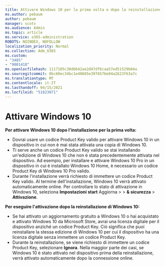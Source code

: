 ```yaml
---
title: Attivare Windows 10 per la prima volta o dopo la reinstallazione
ms.author: pebaum
author: pebaum
manager: scotv
ms.audience: Admin
ms.topic: article
ms.service: o365-administration
ROBOTS: NOINDEX, NOFOLLOW
localization_priority: Normal
ms.collection: Adm_O365
ms.custom:
- "3485"
- "9001418"
ms.openlocfilehash: 1117105c30db642ae2d47df6caa57ed51529b04a
ms.sourcegitcommit: 8bc60ec34bc1e40685e3976576e04a2623f63a7c
ms.translationtype: MT
ms.contentlocale: it-IT
ms.lasthandoff: 04/15/2021
ms.locfileid: "51823071"
---
```

# <a name="activate-windows-10"></a>Attivare Windows 10

**Per attivare Windows 10 dopo l'installazione per la prima volta:**

- Dovrai usare un codice Product Key valido per attivare Windows 10 in un dispositivo in cui non è mai stata attivata una copia di Windows 10.
- Ti serve anche un codice Product Key valido se stai installando un'edizione di Windows 10 che non è stata precedentemente attivata nel dispositivo. Ad esempio, per installare e attivare Windows 10 Pro in un dispositivo in cui è installato Windows 10 Home, è necessario un codice Product Key di Windows 10 Pro valido.
- Durante l'installazione verrà richiesto di immettere un codice Product Key valido. Al termine dell'installazione, Windows 10 verrà attivato automaticamente online. Per controllare lo stato di attivazione in Windows 10, seleziona **Impostazioni start** Aggiorna >    >  **& sicurezza**  >  **Attivazione**.

**Per eseguire l'attivazione dopo la reinstallazione di Windows 10:**

- Se hai attivato un aggiornamento gratuito a Windows 10 o hai acquistato e attivato Windows 10 da Microsoft Store, avrai una licenza digitale per il dispositivo anziché un codice Product Key. Ciò significa che puoi reinstallare la stessa edizione di Windows 10 per cui il dispositivo ha una licenza digitale senza immettere un codice Product Key.
- Durante la reinstallazione, se viene richiesto di immettere un codice Product Key, selezionare **Ignora**. Nella maggior parte dei casi, se Windows 10 è stato attivato nel dispositivo prima della reinstallazione, verrà attivato automaticamente dopo la connessione online.
